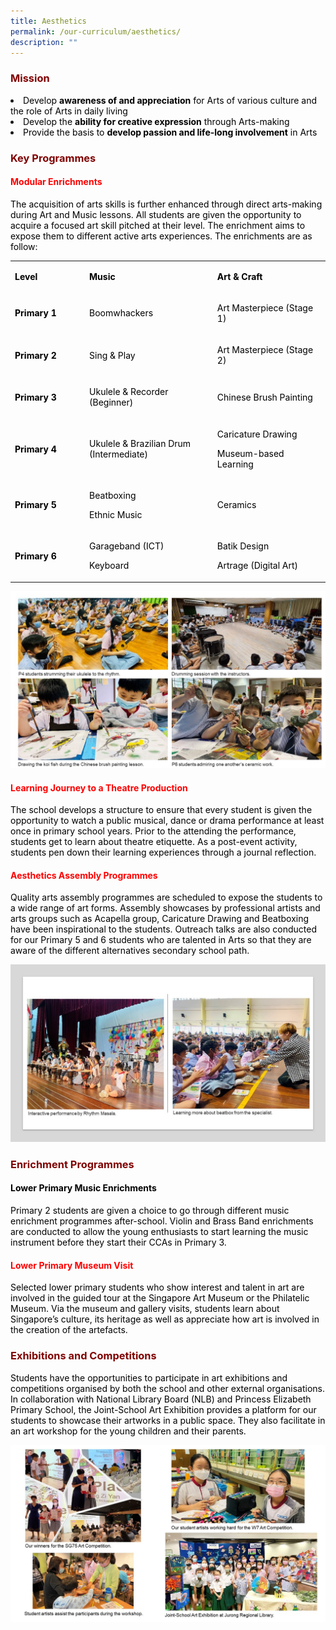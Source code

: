 ```yaml
---
title: Aesthetics
permalink: /our-curriculum/aesthetics/
description: ""
---
```

<h3 style="text-align: justify;"><strong><span style="color: #800000;">Mission</span></strong></h3>
<li><span style="color: #000000;">Develop&nbsp;<strong>awareness of and appreciation</strong>&nbsp;for Arts of various culture and the role of Arts in daily living</span></li>
<li><span style="color: #000000;">Develop the&nbsp;<strong>ability for creative expression</strong>&nbsp;through Arts-making</span></li>
<li><span style="color: #000000;">Provide the basis to&nbsp;<strong>develop passion and life-long involvement</strong>&nbsp;in Arts</span></li>

<h3 style="text-align: justify;"><strong><span style="color: #800000;">Key Programmes</span></strong></h3>
<h4><span style="color: #ff0000;"><strong>Modular Enrichments</strong></span></h4>
<p><span style="color: #000000;">The acquisition of arts skills is further enhanced through direct arts-making during Art and Music lessons. All students are given the opportunity to acquire a focused art skill pitched at their level. The enrichment aims to expose them to different active arts experiences. The enrichments are as follow:</span></p>
<table>
<tbody>
<tr>
<td width="130">
<p><span style="color: #000000;"><strong>Level</strong></span></p>
</td>
<td width="234">
<p><span style="color: #000000;"><strong>Music</strong></span></p>
</td>
<td width="207">
<p><span style="color: #000000;"><strong>Art &amp; Craft</strong></span></p>
</td>
</tr>
<tr>
<td width="130">
<p><span style="color: #000000;"><strong>Primary 1</strong></span></p>
</td>
<td width="234">
<p><span style="color: #000000;">Boomwhackers</span></p>
</td>
<td width="207">
<p><span style="color: #000000;">Art Masterpiece (Stage 1)</span></p>
</td>
</tr>
<tr>
<td width="130">
<p><span style="color: #000000;"><strong>Primary 2</strong></span></p>
</td>
<td width="234">
<p><span style="color: #000000;">Sing &amp; Play</span></p>
</td>
<td width="207">
<p><span style="color: #000000;">Art Masterpiece (Stage 2)</span></p>
</td>
</tr>
<tr>
<td width="130">
<p><span style="color: #000000;"><strong>Primary 3</strong></span></p>
</td>
<td width="234">
<p><span style="color: #000000;">Ukulele &amp; Recorder (Beginner)</span></p>
</td>
<td width="207">
<p><span style="color: #000000;">Chinese Brush Painting</span></p>
</td>
</tr>
<tr>
<td width="130">
<p><span style="color: #000000;"><strong>Primary 4</strong></span></p>
</td>
<td width="234">
<p><span style="color: #000000;">Ukulele &amp; Brazilian Drum (Intermediate)</span></p>
</td>
<td width="207">
<p><span style="color: #000000;">Caricature Drawing</span></p>
<p><span style="color: #000000;">Museum-based Learning</span></p>
</td>
</tr>
<tr>
<td width="130">
<p><span style="color: #000000;"><strong>Primary 5</strong></span></p>
</td>
<td width="234">
<p><span style="color: #000000;">Beatboxing</span></p>
<p><span style="color: #000000;">Ethnic Music</span></p>
</td>
<td width="207">
<p><span style="color: #000000;">Ceramics</span></p>
</td>
</tr>
<tr>
<td width="130">
<p><span style="color: #000000;"><strong>Primary 6</strong></span></p>
</td>
<td width="234">
<p><span style="color: #000000;">Garageband (ICT)</span></p>
<p><span style="color: #000000;">Keyboard</span></p>
</td>
<td width="207">
<p><span style="color: #000000;">Batik Design</span></p>
<p><span style="color: #000000;">Artrage (Digital Art)</span></p>
</td>
</tr>
</tbody>
</table>

![](/images/Aesthetics1.jpg)
<h4><span style="color: #ff0000;"><strong>Learning Journey to a Theatre Production</strong></span></h4>
<p><span style="color: #000000;">The school develops a structure to ensure that every student is given the opportunity to watch a public musical, dance or drama performance at least once in primary school years. Prior to the attending the performance, students get to learn about theatre etiquette. As a post-event activity, students pen down their learning experiences through a journal reflection.</span></p>
<h4><span style="color: #ff0000;"><strong>Aesthetics Assembly Programmes</strong></span></h4>
<p><span style="color: #000000;">Quality arts assembly programmes are scheduled to expose the students to a wide range of art forms. Assembly showcases by professional artists and arts groups such as Acapella group, Caricature Drawing and Beatboxing have been inspirational to the students. Outreach talks are also conducted for our Primary 5 and 6 students who are talented in Arts so that they are aware of the different alternatives secondary school path.</span></p>

![](/images/Aesthetics2.jpg)
<h3 style="text-align: justify;"><strong><span style="color: #800000;">Enrichment Programmes</span></strong></h3>
<h4><strong><span style="color: #000000;">Lower Primary Music Enrichments</span></strong></h4>
<p><span style="color: #000000;">Primary 2 students are given a choice to go through different music enrichment programmes after-school. Violin and Brass Band enrichments are conducted&nbsp;to allow the young enthusiasts to start learning the music instrument before they start their CCAs in Primary 3.</span></p>
<h4><span style="color: #ff0000;"><strong>Lower Primary Museum Visit</strong></span></h4>
<p><span style="color: #000000;">Selected lower primary students who show interest and talent in art are involved in the guided tour at the Singapore Art Museum or the Philatelic Museum. Via the museum and gallery visits, students learn about Singapore&rsquo;s culture, its heritage as well as appreciate how art is involved in the creation of the artefacts.</span></p>

<h3 style="text-align: justify;"><strong><span style="color: #800000;">Exhibitions and Competitions</span></strong></h3>
<p><span style="color: #000000;">Students have the opportunities to participate in art exhibitions and competitions organised by both the school and other external organisations. In collaboration with National Library Board (NLB) and Princess Elizabeth Primary School, the Joint-School Art Exhibition provides a platform for our students to showcase their artworks in a public space. They also facilitate in an art workshop for the young children and their parents.</span></p>

![](/images/Aesthetics3.jpg)